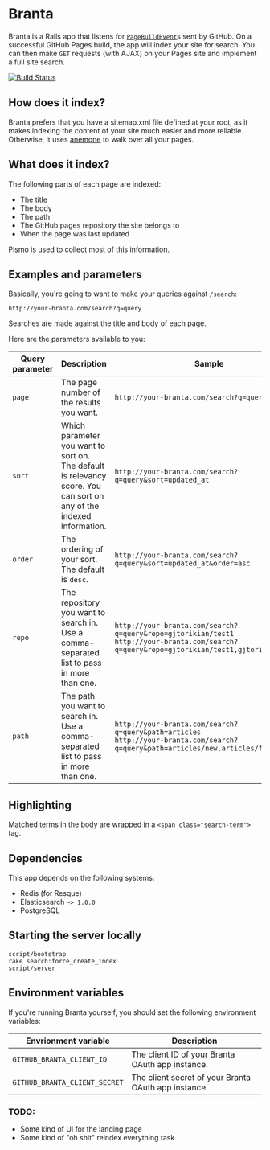 Branta
============

Branta is a Rails app that listens for [`PageBuildEvent`][PageBuildEvent]s sent by GitHub. On a successful GitHub Pages build, the app will index your site for search. You can then make `GET` requests (with AJAX) on your Pages site and implement a full site search.

[![Build Status](https://travis-ci.org/gjtorikian/branta.svg?branch=master)](https://travis-ci.org/gjtorikian/branta)

## How does it index?

Branta prefers that you have a sitemap.xml file defined at your root, as it makes indexing the content of your site much easier and more reliable. Otherwise, it uses [anemone](https://github.com/chriskite/anemone) to walk over all your pages.

## What does it index?

The following parts of each page are indexed:

* The title
* The body
* The path
* The GitHub pages repository the site belongs to
* When the page was last updated

[Pismo](https://github.com/peterc/pismo) is used to collect most of this information.

## Examples and parameters

Basically, you're going to want to make your queries against `/search`:

```
http://your-branta.com/search?q=query
```

Searches are made against the title and body of each page.

Here are the parameters available to you:

|Query parameter | Description | Sample
|----------------|-------------|----------
`page` | The page number of the results you want. | `http://your-branta.com/search?q=query&page=2`
|`sort` | Which parameter you want to sort on. The default is relevancy score. You can sort on any of the indexed information. | `http://your-branta.com/search?q=query&sort=updated_at`
|`order` | The ordering of your sort. The default is `desc`. | `http://your-branta.com/search?q=query&sort=updated_at&order=asc`
|`repo` | The repository you want to search in. Use a comma-separated list to pass in more than one. | `http://your-branta.com/search?q=query&repo=gjtorikian/test1`<br />`http://your-branta.com/search?q=query&repo=gjtorikian/test1,gjtorikian/test2`
|`path` | The path you want to search in. Use a comma-separated list to pass in more than one. | `http://your-branta.com/search?q=query&path=articles`<br />`http://your-branta.com/search?q=query&path=articles/new,articles/fresh`

## Highlighting

Matched terms in the body are wrapped in a `<span class="search-term">` tag.

## Dependencies

This app depends on the following systems:

* Redis (for Resque)
* Elasticsearch `~> 1.0.0`
* PostgreSQL

## Starting the server locally

```
script/bootstrap
rake search:force_create_index
script/server
```

## Environment variables

If you're running Branta yourself, you should set the following environment variables:

|Envrionment variable | Description
|---------------------|------------
`GITHUB_BRANTA_CLIENT_ID` | The client ID of your Branta OAuth app instance.
`GITHUB_BRANTA_CLIENT_SECRET` | The client secret of your Branta OAuth app instance.

### TODO:

- Some kind of UI for the landing page
- Some kind of "oh shit" reindex everything task

[PageBuildEvent]: https://developer.github.com/v3/activity/events/types/#pagebuildevent
